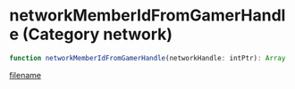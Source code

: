 # networkMemberIdFromGamerHandle (Category network)

```js
function networkMemberIdFromGamerHandle(networkHandle: intPtr): Array
```

[filename](networkMemberIdFromGamerHandle_m.md ':include')